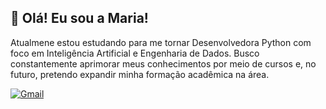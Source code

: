 ## 👋 Olá! Eu sou a Maria!
Atualmene estou estudando para me tornar Desenvolvedora Python com foco em Inteligência Artificial e Engenharia de Dados. Busco constantemente aprimorar meus conhecimentos por meio de cursos e, no futuro, pretendo expandir minha formação acadêmica na área.


[![Gmail](https://img.shields.io/badge/Gmail-D14836?style=for-the-badge&logo=gmail&logoColor=white)](mailto:mariaeducorrea2502@gmail.com)
